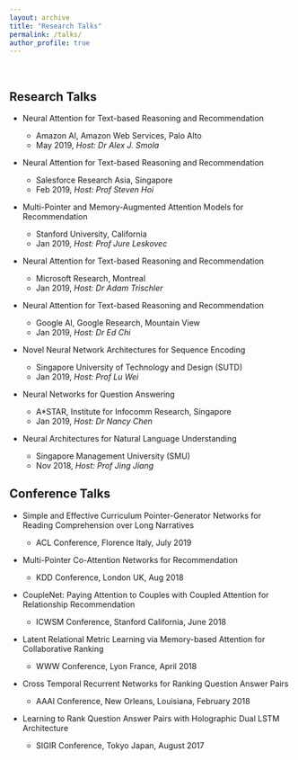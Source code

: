```yaml
---
layout: archive
title: "Research Talks"
permalink: /talks/
author_profile: true
---
```


<br>

## Research Talks

* Neural Attention for Text-based Reasoning and Recommendation
  * Amazon AI, Amazon Web Services, Palo Alto
  * May 2019, <i> Host: Dr Alex J. Smola </i>

* Neural Attention for Text-based Reasoning and Recommendation
  * Salesforce Research Asia, Singapore
  * Feb 2019, <i> Host: Prof Steven Hoi </i>

* Multi-Pointer and Memory-Augmented Attention Models for Recommendation
  * Stanford University, California
  * Jan 2019, <i> Host: Prof Jure Leskovec </i>

* Neural Attention for Text-based Reasoning and Recommendation
  * Microsoft Research, Montreal
  * Jan 2019, <i> Host: Dr Adam Trischler </i>

* Neural Attention for Text-based Reasoning and Recommendation
  * Google AI, Google Research, Mountain View <br>
  * Jan 2019, <i> Host: Dr Ed Chi </i>

* Novel Neural Network Architectures for Sequence Encoding
  * Singapore University of Technology and Design (SUTD)
  * Jan 2019, <i> Host: Prof Lu Wei </i>

* Neural Networks for Question Answering
  * A\*STAR, Institute for Infocomm Research, Singapore
  * Jan 2019, <i> Host: Dr Nancy Chen </i>

* Neural Architectures for Natural Language Understanding
  * Singapore Management University (SMU)
  * Nov 2018, <i> Host: Prof Jing Jiang </i>


## Conference Talks

* Simple and Effective Curriculum Pointer-Generator Networks for Reading Comprehension over Long Narratives
  * ACL Conference, Florence Italy, July 2019

* Multi-Pointer Co-Attention Networks for Recommendation
  * KDD Conference, London UK, Aug 2018

* CoupleNet: Paying Attention to Couples with Coupled Attention for Relationship Recommendation
  * ICWSM Conference, Stanford California, June 2018

* Latent Relational Metric Learning via Memory-based Attention for Collaborative Ranking
  * WWW Conference, Lyon France, April 2018

* Cross Temporal Recurrent Networks for Ranking Question Answer Pairs
  * AAAI Conference, New Orleans, Louisiana, February 2018

* Learning to Rank Question Answer Pairs with Holographic Dual LSTM Architecture
  * SIGIR Conference, Tokyo Japan, August 2017






<!-- {% if site.talkmap_link == true %}

<p style="text-decoration:underline;"><a href="/talkmap.html">See a map of all the places I've given a talk!</a></p>

{% endif %}

{% for post in site.talks reversed %}
  {% include archive-single-talk.html %}
{% endfor %} -->

